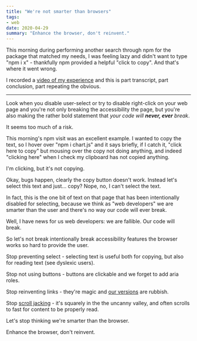 ```yaml
---
title: "We're not smarter than browsers"
tags:
- web
date: 2020-04-29
summary: "Enhance the browser, don't reinvent."
---
```


This morning during performing another search through npm for the package that matched my needs, I was feeling lazy and didn't want to type "npm i x" - thankfully npm provided a helpful "click to copy". And that's where it went wrong.

<!--more-->

I recorded a [video of my experience](https://www.youtube.com/watch?v=nnD0-h7fVEg) and this is part transcript, part conclusion, part repeating the obvious.

---

Look when you disable user-select or try to disable right-click on your web page and you're not only breaking the accessibility the page, but you're also making the rather bold statement that _your code will **never, ever** break_.

It seems too much of a risk.

This morning's npm visit was an excellent example. I wanted to copy the text, so I hover over "npm i chart.js" and it says briefly, if I catch it, "click here to copy" but mousing over the copy not doing anything, and indeed "clicking here" when I check my clipboard has not copied anything.

I'm clicking, but it's not copying.

Okay, bugs happen, clearly the copy button doesn't work. Instead let's select this text and just… copy? Nope, no, I can't select the text.

In fact, this is the one bit of text on that page that has been intentionally disabled for selecting, because we think as "web developers" we are smarter than the user and there's no way our code will ever break.

Well, I have news for us web developers: we are fallible. Our code will break.

So let's not break intentionally break accessibility features the browser works so hard to provide the user.

Stop preventing select - selecting text is useful both for copying, but also for reading text (see dyslexic users).

Stop not using buttons - buttons are clickable and we forget to add aria roles.

Stop reinventing links - they're magic and [our versions](https://remysharp.com/2019/04/04/how-i-failed-the-a) are rubbish.

Stop [scroll jacking](https://chrome.google.com/webstore/detail/no-more-scroll-jacking/fpialmplgijjacabejjgheeifmfamjcd) - it's squarely in the the uncanny valley, and often scrolls to fast for content to be properly read.

Let's stop thinking we're smarter than the browser.

Enhance the browser, don't reinvent.
